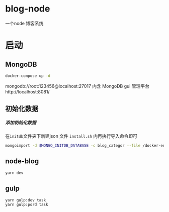 # blog-node
一个node 博客系统

# 启动

## MongoDB
```bash
docker-compose up -d
```
mongodb://root:123456@localhost:27017
内含 MongoDB gui 管理平台
http://localhost:8081/

## 初始化数据

##### 添加初始化数据

在`initdb`文件夹下新建json 文件
`install.sh` 内再执行导入命令即可

```bash
mongoimport -d $MONGO_INITDB_DATABASE -c blog_categor --file /docker-entrypoint-initdb.d/blog_categor.json --jsonArray
```

## node-blog
```bash
yarn dev
```

## gulp
```bash
yarn gulp:dev task
yarn gulp:pord task
```
